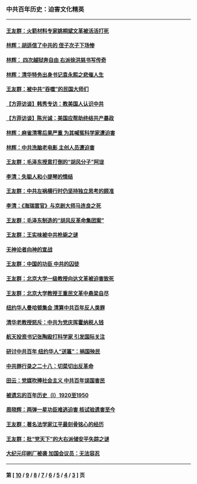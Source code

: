 ### 中共百年历史：迫害文化精英
---
#### [王友群：火箭材料专家姚桐斌文革被活活打死](../../pages/nf1176111/n14048805.md?08160430) 
#### [林辉：胡适信了中共的 侄子次子下场惨](../../pages/nf1176111/n14019760.md?08160430) 
#### [林辉： 四次越狱奔自由 右派徐洪慈书写传奇](../../pages/nf1176111/n14010438.md?08160430) 
#### [林辉：清华特务出身书记袁永熙之悲催人生](../../pages/nf1176111/n13997413.md?08160430) 
#### [王友群：被中共“吞噬”的民国大师们](../../pages/nf1176111/n13942620.md?08160430) 
#### [【方菲访谈】韩秀专访：教美国人认识中共](../../pages/nf1176111/n13821310.md?08160430) 
#### [【方菲访谈】陈光诚：美国应帮助终结共产暴政](../../pages/nf1176111/n13759521.md?08160430) 
#### [林辉：麻雀清零后果严重 为其喊冤科学家遭迫害](../../pages/nf1176111/n13746900.md?08160430) 
#### [林辉：中共洗脑老电影 主创人员遭迫害](../../pages/nf1176111/n13699437.md?08160430) 
#### [王友群：毛泽东授意打倒的“胡风分子”阿垅](../../pages/nf1176111/n13592541.md?08160430) 
#### [李清：失聪人和小提琴的情结](../../pages/nf1176111/n13459280.md?08160430) 
#### [王友群：中共左祸横行时仍坚持独立思考的顾准](../../pages/nf1176111/n13444722.md?08160430) 
#### [李清：《海瑞罢官》与京剧大师马连良之死](../../pages/nf1176111/n13412316.md?08160430) 
#### [王友群：毛泽东制造的“胡风反革命集团案”](../../pages/nf1176111/n13324909.md?08160430) 
#### [王友群：王实味被中共枪毙之谜](../../pages/nf1176111/n13307502.md?08160430) 
#### [无神论者向神的宣战](../../pages/nf1176111/n13281535.md?08160430) 
#### [王友群：中国的功臣 中共的囚徒](../../pages/nf1176111/n13291790.md?08160430) 
#### [王友群：北京大学一级教授向达文革被迫害致死](../../pages/nf1176111/n13150966.md?08160430) 
#### [王友群：北京大学教授王重民文革中悬梁自尽](../../pages/nf1176111/n13084645.md?08160430) 
#### [纽约华人曼哈顿集会 清算中共百年反人类罪](../../pages/nf1176111/n13084157.md?08160430) 
#### [清华老教授怒斥：中共为党庆挥霍纳税人钱](../../pages/nf1176111/n13071430.md?08160430) 
#### [航天投资书记张陶殴打科学家 引发国际关注](../../pages/nf1176111/n13069132.md?08160430) 
#### [研讨中共百年 纽约华人“送匾”：祸国殃民](../../pages/nf1176111/n13057367.md?08160430) 
#### [中共罪行录之二十八：切菜切出反革命](../../pages/nf1176111/n13030600.md?08160430) 
#### [田云：党媒吹捧社会主义 中共百年误国害民](../../pages/nf1176111/n13006682.md?08160430) 
#### [被遗忘的百年历史（I）1920至1950](../../pages/nf1176111/n12986411.md?08160430) 
#### [周晓辉：两弹一星功臣难逃迫害 核试验遗害至今](../../pages/nf1176111/n12974997.md?08160430) 
#### [王友群：著名法学家江平最刻骨铭心的经历](../../pages/nf1176111/n12970787.md?08160430) 
#### [王友群：批“党天下”的大右派储安平失踪之谜](../../pages/nf1176111/n12954229.md?08160430) 
#### [大纪元印刷厂被袭 加国会议员：无法容忍](../../pages/nf1176111/n12883028.md?08160430) 

---
#### 第 [ [10](./10.md?08160430) / [9](./9.md?08160430) / [8](./8.md?08160430) / [7](./7.md?08160430) / [6](./6.md?08160430) / [5](./5.md?08160430) / [4](./4.md?08160430) / [3](./3.md?08160430) ] 页
